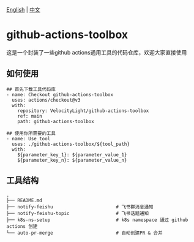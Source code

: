 [English](README.md) | [中文](README_zh.md)

# github-actions-toolbox
这是一个封装了一些github actions通用工具的代码仓库，欢迎大家直接使用

## 如何使用
```
## 首先下载工具代码库
- name: Checkout github-actions-toolbox
  uses: actions/checkout@v3
  with:
    repository: VelocityLight/github-actions-toolbox
    ref: main
    path: github-actions-toolbox

## 使用你所需要的工具
- name: Use tool
  uses: ./github-actions-toolbox/${tool_path}
  with:
    ${parameter_key_1}: ${parameter_value_1}
    ${parameter_key_n}: ${parameter_value_n}
```

## 工具结构
```
.
├── README.md
├── notify-feishu                       # 飞书群消息通知
├── notify-feishu-topic                 # 飞书话题通知
├── k8s-ns-setup                        # k8s namespace 通过 github actions 创建
└── auto-pr-merge                       # 自动创建PR & 合并
```
